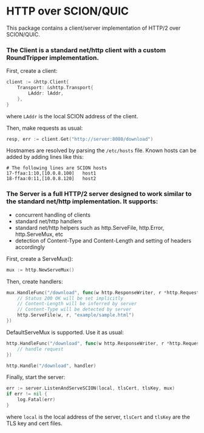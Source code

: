 # HTTP over SCION/QUIC

This package contains a client/server implementation of HTTP/2 over SCION/QUIC.

### The Client is a standard net/http client with a custom RoundTripper implementation.

First, create a client:
```Go
client := &http.Client{
    Transport: &shttp.Transport{
        LAddr: lAddr,
    },
}
```

where `LAddr` is the local SCION address of the client.

Then, make requests as usual:
```Go
resp, err := client.Get("http://server:8080/download")
```
Hostnames are resolved by parsing the `/etc/hosts` file. Known hosts can be added by adding lines like this:

```
# The following lines are SCION hosts
17-ffaa:1:10,[10.0.8.100]	host1
18-ffaa:0:11,[10.0.8.120]	host2
```

### The Server is a full HTTP/2 server designed to work similar to the standard net/http implementation. It supports:

* concurrent handling of clients
* standard net/http handlers
* standard net/http helpers such as http.ServeFile, http.Error, http.ServeMux, etc
* detection of Content-Type and Content-Length and setting of headers accordingly

First, create a ServeMux():
```Go
mux := http.NewServeMux()
```

Then, create handlers:
```Go
mux.HandleFunc("/download", func(w http.ResponseWriter, r *http.Request) {
	// Status 200 OK will be set implicitly
	// Content-Length will be inferred by server
	// Content-Type will be detected by server
	http.ServeFile(w, r, "example/sample.html")
})
```
DefaultServeMux is supported. Use it as usual:
```Go
http.HandleFunc("/download", func(w http.ResponseWriter, r *http.Request) {
	// handle request
})

http.Handle("/download", handler)
```

Finally, start the server:
```Go
err := server.ListenAndServeSCION(local, tlsCert, tlsKey, mux)
if err != nil {
	log.Fatal(err)
}

```
where `local` is the local address of the server, `tlsCert` and `tlsKey` are the TLS key and cert files.
